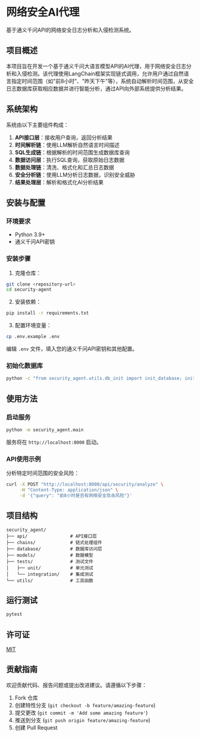 # 网络安全AI代理

基于通义千问API的网络安全日志分析和入侵检测系统。

## 项目概述

本项目旨在开发一个基于通义千问大语言模型API的AI代理，用于网络安全日志分析和入侵检测。该代理使用LangChain框架实现链式调用，允许用户通过自然语言指定时间范围（如"前8小时"、"昨天下午"等），系统自动解析时间范围，从安全日志数据库获取相应数据并进行智能分析，通过API向外部系统提供分析结果。

## 系统架构

系统由以下主要组件构成：

1. **API接口层**：接收用户查询，返回分析结果
2. **时间解析链**：使用LLM解析自然语言时间描述
3. **SQL生成链**：根据解析的时间范围生成数据库查询
4. **数据访问层**：执行SQL查询，获取原始日志数据
5. **数据处理链**：清洗、格式化和汇总日志数据
6. **安全分析链**：使用LLM分析日志数据，识别安全威胁
7. **结果处理层**：解析和格式化AI分析结果

## 安装与配置

### 环境要求

- Python 3.9+
- 通义千问API密钥

### 安装步骤

1. 克隆仓库：

```bash
git clone <repository-url>
cd security-agent
```

2. 安装依赖：

```bash
pip install -r requirements.txt
```

3. 配置环境变量：

```bash
cp .env.example .env
```

编辑 `.env` 文件，填入您的通义千问API密钥和其他配置。

### 初始化数据库

```bash
python -c "from security_agent.utils.db_init import init_database; init_database()"
```

## 使用方法

### 启动服务

```bash
python -m security_agent.main
```

服务将在 `http://localhost:8000` 启动。

### API使用示例

分析特定时间范围的安全风险：

```bash
curl -X POST "http://localhost:8000/api/security/analyze" \
     -H "Content-Type: application/json" \
     -d '{"query": "前8小时是否有网络安全攻击风险"}'
```

## 项目结构

```
security_agent/
├── api/                # API接口层
├── chains/             # 链式处理组件
├── database/           # 数据库访问层
├── models/             # 数据模型
├── tests/              # 测试文件
│   ├── unit/           # 单元测试
│   └── integration/    # 集成测试
└── utils/              # 工具函数
```

## 运行测试

```bash
pytest
```

## 许可证

[MIT](LICENSE)

## 贡献指南

欢迎贡献代码、报告问题或提出改进建议。请遵循以下步骤：

1. Fork 仓库
2. 创建特性分支 (`git checkout -b feature/amazing-feature`)
3. 提交更改 (`git commit -m 'Add some amazing feature'`)
4. 推送到分支 (`git push origin feature/amazing-feature`)
5. 创建 Pull Request 